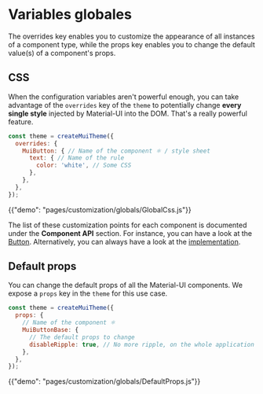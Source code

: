 # Variables globales

<p class="description">The overrides key enables you to customize the appearance of all instances of a component type, while the props key enables you to change the default value(s) of a component's props.</p>

## CSS

When the configuration variables aren't powerful enough, you can take advantage of the `overrides` key of the `theme` to potentially change **every single style** injected by Material-UI into the DOM. That's a really powerful feature.

```js
const theme = createMuiTheme({
  overrides: {
    MuiButton: { // Name of the component ⚛️ / style sheet
      text: { // Name of the rule
        color: 'white', // Some CSS
      },
    },
  },
});
```

{{"demo": "pages/customization/globals/GlobalCss.js"}}

The list of these customization points for each component is documented under the **Component API** section. For instance, you can have a look at the [Button](/api/button/#css). Alternatively, you can always have a look at the [implementation](https://github.com/mui-org/material-ui/blob/next/packages/material-ui/src/Button/Button.js).

## Default props

You can change the default props of all the Material-UI components. We expose a `props` key in the `theme` for this use case.

```js
const theme = createMuiTheme({
  props: {
    // Name of the component ⚛️
    MuiButtonBase: {
      // The default props to change
      disableRipple: true, // No more ripple, on the whole application 💣!
    },
  },
});
```

{{"demo": "pages/customization/globals/DefaultProps.js"}}